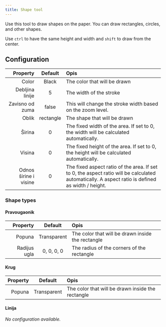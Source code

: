 ```yaml
---
title: Shape tool
---
```


Use this tool to draw shapes on the paper.
You can draw rectangles, circles, and other shapes.

Use `ctrl` to have the same height and width and `shift` to draw from the center.

## Configuration

|              Property |  Default  | Opis                                                                                                                                                                                             |
| --------------------: | :-------: | :----------------------------------------------------------------------------------------------------------------------------------------------------------------------------------------------- |
|                 Color |   Black   | The color that will be drawn                                                                                                                                                                     |
|       Debljina linije |     5     | The width of the stroke                                                                                                                                                                          |
|       Zavisno od zuma |   false   | This will change the stroke width based on the zoom level.                                                                                                                       |
|                 Oblik | rectangle | The shape that will be drawn                                                                                                                                                                     |
|                Širina |     0     | The fixed width of the area. If set to 0, the width will be calculated automatically.                                                                            |
|                Visina |     0     | The fixed height of the area. If set to 0, the height will be calculated automatically.                                                                          |
| Odnos širine i visine |     0     | The fixed aspect ratio of the area. If set to 0, the aspect ratio will be calculated automatically. A aspect ratio is defined as width / height. |

### Shape types

#### Pravougaonik

|     Property |   Default   | Opis                                              |
| -----------: | :---------: | :------------------------------------------------ |
|       Popuna | Transparent | The color that will be drawn inside the rectangle |
| Radijus ugla |  0, 0, 0, 0 | The radius of the corners of the rectangle        |

#### Krug

| Property |   Default   | Opis                                              |
| -------: | :---------: | :------------------------------------------------ |
|   Popuna | Transparent | The color that will be drawn inside the rectangle |

#### Linija

_No configuration available._
